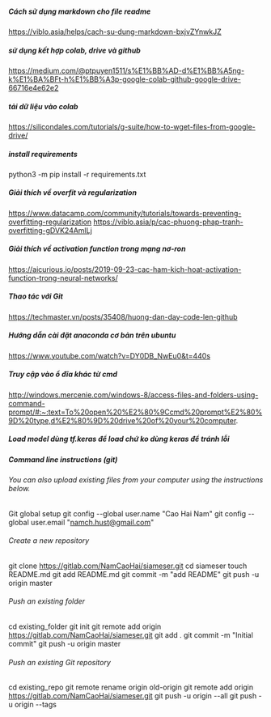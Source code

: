 ##### Cách sử dụng markdown cho file readme
https://viblo.asia/helps/cach-su-dung-markdown-bxjvZYnwkJZ

##### sử dụng kết hợp colab, drive và github
https://medium.com/@ptpuyen1511/s%E1%BB%AD-d%E1%BB%A5ng-k%E1%BA%BFt-h%E1%BB%A3p-google-colab-github-google-drive-66716e4e62e2

##### tải dữ liệu vào colab
https://silicondales.com/tutorials/g-suite/how-to-wget-files-from-google-drive/

##### install requirements
python3 -m pip install -r requirements.txt

##### Giải thích về overfit và regularization
https://www.datacamp.com/community/tutorials/towards-preventing-overfitting-regularization
https://viblo.asia/p/cac-phuong-phap-tranh-overfitting-gDVK24AmlLj

##### Giải thích về activation function trong mạng nơ-ron
https://aicurious.io/posts/2019-09-23-cac-ham-kich-hoat-activation-function-trong-neural-networks/

##### Thao tác với Git
https://techmaster.vn/posts/35408/huong-dan-day-code-len-github

##### Hướng dẫn cài đặt anaconda cơ bản trên ubuntu
https://www.youtube.com/watch?v=DY0DB_NwEu0&t=440s

##### Truy cập vào ổ đĩa khác từ cmd
http://windows.mercenie.com/windows-8/access-files-and-folders-using-command-prompt/#:~:text=To%20open%20%E2%80%9Ccmd%20prompt%E2%80%9D%20type,d%E2%80%9D%20drive%20of%20your%20computer.

##### Load model dùng tf.keras để load chứ ko dùng keras để tránh lỗi

##### Command line instructions (git)
###### You can also upload existing files from your computer using the instructions below.<space><space>
Git global setup<space><space>
git config --global user.name "Cao Hai Nam"<space><space>
git config --global user.email "namch.hust@gmail.com"<space><space>

###### Create a new repository<space><space>
git clone https://gitlab.com/NamCaoHai/siameser.git<space><space>
cd siameser<space><space>
touch README.md<space><space>
git add README.md<space><space>
git commit -m "add README"<space><space>
git push -u origin master<space><space>

###### Push an existing folder<space><space>
cd existing_folder<space><space>
git init<space><space>
git remote add origin https://gitlab.com/NamCaoHai/siameser.git<space><space>
git add .<space><space>
git commit -m "Initial commit"<space><space>
git push -u origin master<space><space>

###### Push an existing Git repository<space><space>
cd existing_repo<space><space>
git remote rename origin old-origin<space><space>
git remote add origin https://gitlab.com/NamCaoHai/siameser.git<space><space>
git push -u origin --all<space><space>
git push -u origin --tags<space><space>
